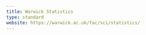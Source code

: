 ```yaml
---
title: Warwick Statistics
type: standard
website: https://warwick.ac.uk/fac/sci/statistics/
---
```

